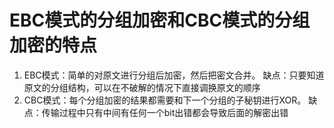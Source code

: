 # EBC模式的分组加密和CBC模式的分组加密的特点
1. EBC模式：简单的对原文进行分组后加密，然后把密文合并。
    缺点：只要知道原文的分组结构，可以在不破解的情况下直接调换原文的顺序
2. CBC模式：每个分组加密的结果都需要和下一个分组的子秘钥进行XOR。
    缺点：传输过程中只有中间有任何一个bit出错都会导致后面的解密出错